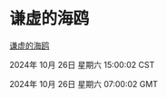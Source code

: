 # 谦虚的海鸥
[谦虚的海鸥](http://219.139.197.74:56308/qxdho/course/base/hotlink/index.php)

2024年 10月 26日 星期六 15:00:02 CST

2024年 10月 26日 星期六 07:00:02 GMT
